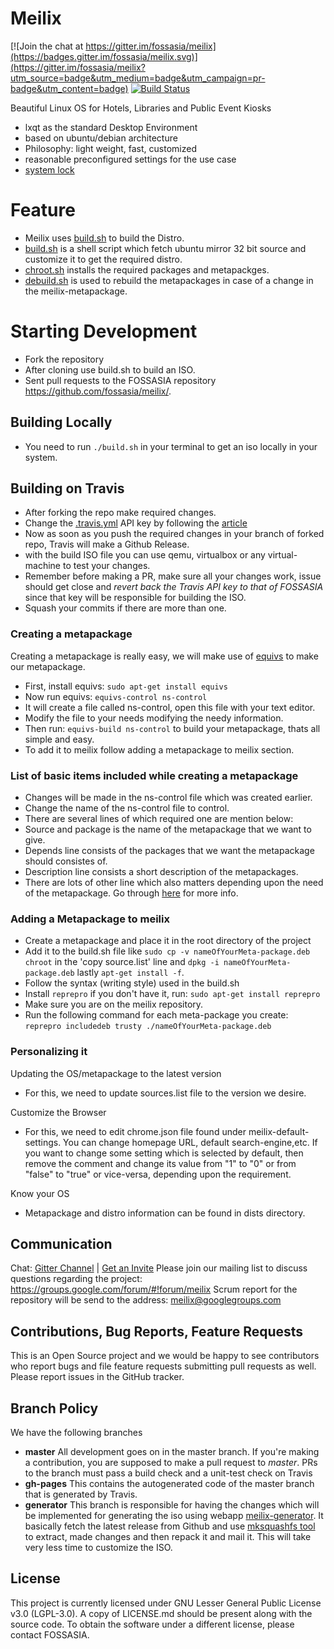 # Meilix

[![Join the chat at https://gitter.im/fossasia/meilix](https://badges.gitter.im/fossasia/meilix.svg)](https://gitter.im/fossasia/meilix?utm_source=badge&utm_medium=badge&utm_campaign=pr-badge&utm_content=badge) [![Build Status](https://travis-ci.org/fossasia/meilix.svg?branch=master)](https://travis-ci.org/fossasia/meilix)

Beautiful Linux OS for Hotels, Libraries and Public Event Kiosks
* lxqt as the standard Desktop Environment
* based on ubuntu/debian architecture
* Philosophy: light weight, fast, customized
* reasonable preconfigured settings for the use case
* [system lock](https://github.com/fossasia/meilix-systemlock/)

# Feature
- Meilix uses [build.sh](https://github.com/fossasia/meilix/blob/master/build.sh) to build the Distro. 
- [build.sh](/build.sh) is a shell script which fetch ubuntu mirror 32 bit source and customize it to get the required distro.
- [chroot.sh](/scripts/chroot.sh) installs the required packages and metapackges.
- [debuild.sh](/scripts/debuild.sh) is used to rebuild the metapackages in case of a change in the meilix-metapackage.

# Starting Development

- Fork the repository
- After cloning use build.sh to build an ISO.
- Sent pull requests to the FOSSASIA repository https://github.com/fossasia/meilix/.

## Building Locally
- You need to run `./build.sh` in your terminal to get an iso locally in your system.

## Building on Travis
- After forking the repo make required changes.
- Change the [.travis.yml](/.travis.yml) API key by following the [article](https://blog.fossasia.org/setting-environment-variables-up-in-travis-and-heroku-for-meilix-and-meilix-generator/)
- Now as soon as you push the required changes in your branch of forked repo, Travis will make a Github Release.
- with the build ISO file you can use qemu, virtualbox or any virtual-machine to test your changes.
- Remember before making a PR, make sure all your changes work, issue should get close and _revert back the Travis API key to that of FOSSASIA_ since that key will be responsible for building the ISO.
- Squash your commits if there are more than one.

### Creating a metapackage
Creating a metapackage is really easy, we will make use of [equivs](http://apt.ubuntu.com/p/equivs) to make our metapackage.
- First, install equivs: `sudo apt-get install equivs`
- Now run equivs: `equivs-control ns-control`
- It will create a file called ns-control, open this file with your text editor.
- Modify the file to your needs modifying the needy information.
- Then run: `equivs-build ns-control` to build your metapackage, thats all simple and easy.
- To add it to meilix follow adding a metapackage to meilix section.

### List of basic items included while creating a metapackage
- Changes will be made in the ns-control file which was created earlier.
- Change the name of the ns-control file to control.
- There are several lines of which required one are mention below:
- Source and package is the name of the metapackage that we want to give.
- Depends line consists of the packages that we want the metapackage should consistes of.
- Description line consists a short description of the metapackages.
- There are lots of other line which also matters depending upon the need of the metapackage. Go through [here](https://www.debian.org/doc/manuals/maint-guide/dreq) for more info.

### Adding a Metapackage to meilix
- Create a metapackage and place it in the root directory of the project
- Add it to the build.sh file like `sudo cp -v nameOfYourMeta-package.deb chroot` in the 'copy source.list' line and `dpkg -i nameOfYourMeta-package.deb` lastly `apt-get install -f`.
- Follow the syntax (writing style) used in the build.sh
- Install `reprepro` if you don't have it, run: `sudo apt-get install reprepro`
- Make sure you are on the meilix repository.
- Run the following command for each meta-package you create: `reprepro includedeb trusty ./nameOfYourMeta-package.deb`

### Personalizing it
Updating the OS/metapackage to the latest version
- For this, we need to update sources.list file to the version we desire.

Customize the Browser
- For this, we need to edit chrome.json file found under meilix-default-settings. You can change homepage URL, default search-engine,etc. If you want to change some setting which is selected by default, then remove the comment and change its value from "1" to "0" or from "false" to "true" or vice-versa, depending upon the requirement.

Know your OS
- Metapackage and distro information can be found in dists directory.

## Communication
Chat: [Gitter Channel](https://gitter.im/fossasia/meilix) | [Get an Invite](http://fossasia-slack.herokuapp.com/)
Please join our mailing list to discuss questions regarding the project: https://groups.google.com/forum/#!forum/meilix
Scrum report for the repository will be send to the address: meilix@googlegroups.com

## Contributions, Bug Reports, Feature Requests

This is an Open Source project and we would be happy to see contributors who report bugs and file feature requests submitting pull requests as well. Please report issues in the GitHub tracker.

## Branch Policy

We have the following branches
 * **master**
	 All development goes on in the master branch. If you're making a contribution,
	 you are supposed to make a pull request to _master_.
	 PRs to the branch must pass a build check and a unit-test check on Travis
 * **gh-pages**
   This contains the autogenerated code of the master branch that is generated by Travis.
 * **generator**
   This branch is responsible for having the changes which will be implemented for generating the iso using webapp [meilix-generator](https://github.com/fossasia/meilix-generator). It basically fetch the latest release from Github and use [mksquashfs tool](https://github.com/fossasia/meilix/blob/generator/build1.sh) to extract, made changes and then repack it and mail it. This will take very less time to customize the ISO.

## License

This project is currently licensed under GNU Lesser General Public License v3.0 (LGPL-3.0). A copy of LICENSE.md should be present along with the source code. To obtain the software under a different license, please contact FOSSASIA.

